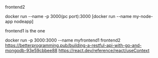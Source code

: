 frontend2

docker run --name <container name> -p 3000(pc port):3000 <image-name> 
    [docker run --name my-node-app nodeapp]

frontend1 is the one

docker run -p 3000:3000 --name myfrontend1 frontend2   
https://betterprogramming.pub/building-a-restful-api-with-go-and-mongodb-93e59cbbee88
https://react.dev/reference/react/useContext